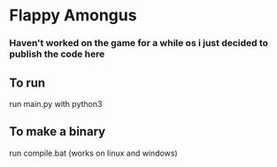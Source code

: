 # Flappy Amongus
### Haven't worked on the game for a while os i just decided to publish the code here

## To run 
run main.py with python3

## To make a binary 
run compile.bat (works on linux and windows)
